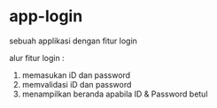 # app-login
sebuah applikasi dengan fitur login

alur fitur login : 
1. memasukan iD dan password
2. memvalidasi iD dan password
3. menampilkan beranda apabila ID & Password betul 
